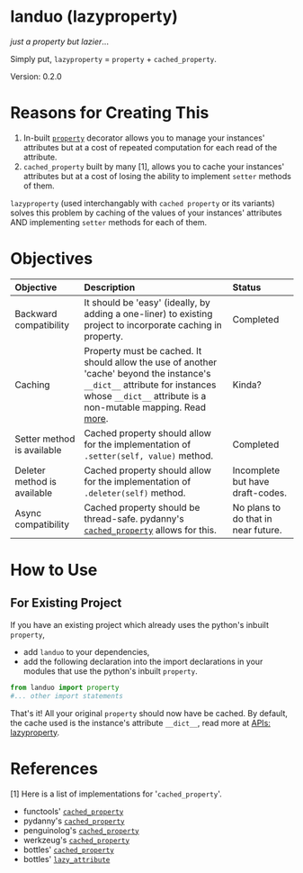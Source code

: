 # landuo (lazyproperty)
_just a property but lazier_...

Simply put, `lazyproperty` = `property` + `cached_property`.

Version: 0.2.0

# Reasons for Creating This
1. In-built [`property`](https://docs.python.org/3/library/functions.html#property) decorator allows you to manage your instances' attributes but at a cost of repeated computation for each read of the attribute.
2. `cached_property` built by many [1], allows you to cache your instances' attributes but at a cost of losing the ability to implement `setter` methods of them.

`lazyproperty` (used interchangably with `cached property` or its variants) solves this problem by caching of the values of your instances' attributes AND implementing `setter` methods for each of them.

# Objectives
|Objective|Description|Status|
|:--|:--|:--|
|Backward compatibility|It should be 'easy' (ideally, by adding a one-liner) to existing project to incorporate caching in property.|Completed|
|Caching|Property must be cached. It should allow the use of another 'cache' beyond the instance's `__dict__` attribute for instances whose `__dict__` attribute is a non-mutable mapping. Read [more](https://docs.python.org/3/library/functools.html#cached_property).|Kinda?|
|Setter method is available|Cached property should allow for the implementation of `.setter(self, value)` method.|Completed|
|Deleter method is available|Cached property should allow for the implementation of `.deleter(self)` method.|Incomplete but have draft-codes.|
|Async compatibility|Cached property should be thread-safe. pydanny's [`cached_property`](https://github.com/pydanny/cached-property/blob/master/cached_property.py) allows for this.|No plans to do that in near future.



# How to Use
## For Existing Project

If you have an existing project which already uses the python's inbuilt `property`,

* add `landuo` to your dependencies,
* add the following declaration into the import declarations in your modules that use the python's inbuilt `property`.
```python
from landuo import property
#... other import statements
```

That's it! All your original `property` should now have be cached. By default, the cache used is the instance's attribute `__dict__`, read more at [APIs: lazyproperty](APIs/lazyproperty.md).

# References
[1] Here is a list of implementations for '`cached_property`'.

*    functools' [`cached_property`](https://docs.python.org/3/library/functools.html#cached_property)<br>
*    pydanny's [`cached_property`](https://github.com/pydanny/cached-property/blob/master/cached_property.py)<br>
*    penguinolog's [`cached_property`](https://github.com/penguinolog/backports.cached_property/blob/master/backports/cached_property/__init__.py) <br>
*    werkzeug's [`cached_property`](https://tedboy.github.io/flask/_modules/werkzeug/utils.html#cached_property) <br>
*    bottles' [`cached_property`](https://github.com/bottlepy/bottle/blob/df67999584a0e51ec5b691146c7fa4f3c87f5aac/bottle.py#L215)<br>
*    bottles' [`lazy_attribute`](https://github.com/bottlepy/bottle/blob/df67999584a0e51ec5b691146c7fa4f3c87f5aac/bottle.py#L230)<br>




